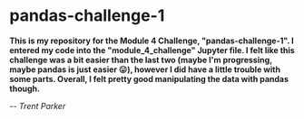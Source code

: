 # pandas-challenge-1

**This is my repository for the Module 4 Challenge, "pandas-challenge-1". I entered my code into the "module_4_challenge" Jupyter file. I felt like this challenge was a bit easier than the last two (maybe I'm progressing, maybe pandas is just easier 😛), however I did have a little trouble with some parts. Overall, I felt pretty good manipulating the data with pandas though.**

*-- Trent Parker*